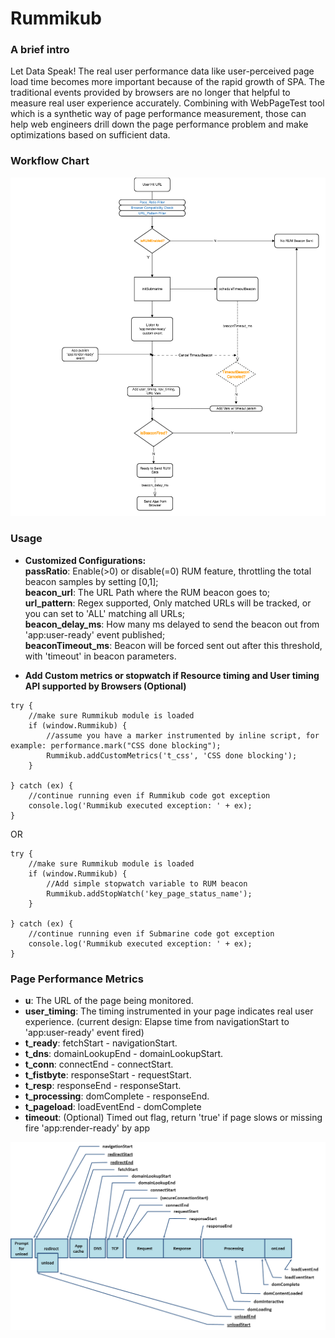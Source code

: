 # Rummikub

### A brief intro
 Let Data Speak! The real user performance data like user-perceived page load time becomes more important because of the rapid growth of SPA. The traditional events provided by browsers are no longer that helpful to measure real user experience accurately. Combining with WebPageTest tool which is a synthetic way of page performance measurement, those can help web engineers drill down the page performance problem and make optimizations based on sufficient data.  

### Workflow Chart
   ![Workflow](Rummikub_workflow.png)

### Usage
* **Customized Configurations:**  
**passRatio**:  Enable(>0) or disable(=0) RUM feature, throttling the total beacon samples by setting [0,1];  
**beacon_url**: The URL Path where the RUM beacon goes to;  
**url_pattern**: Regex supported, Only matched URLs will be tracked, or you can set to 'ALL' matching all URLs;  
**beacon_delay_ms**: How many ms delayed to send the beacon out from 'app:user-ready' event published;  
**beaconTimeout_ms**: Beacon will be forced sent out after this threshold, with 'timeout' in beacon parameters.  

* **Add Custom metrics or stopwatch if Resource timing and User timing API supported by Browsers (Optional)**
```
try {
    //make sure Rummikub module is loaded
    if (window.Rummikub) {
        //assume you have a marker instrumented by inline script, for example: performance.mark("CSS done blocking");
        Rummikub.addCustomMetrics('t_css', 'CSS done blocking');
    }

} catch (ex) {
    //continue running even if Rummikub code got exception
    console.log('Rummikub executed exception: ' + ex);
}
```
OR
```
try {
    //make sure Rummikub module is loaded
    if (window.Rummikub) {
        //Add simple stopwatch variable to RUM beacon
        Rummikub.addStopWatch('key_page_status_name');
    }

} catch (ex) {
    //continue running even if Submarine code got exception
    console.log('Rummikub executed exception: ' + ex);
}
```

### Page Performance Metrics
* **u**:  The URL of the page being monitored.
* **user_timing**:  The timing instrumented in your page indicates real user experience. (current design: Elapse time from navigationStart to 'app:user-ready' event fired)
* **t_ready**: fetchStart - navigationStart.
* **t_dns**: domainLookupEnd - domainLookupStart.
* **t_conn**: connectEnd - connectStart.  
* **t_fistbyte**: responseStart - requestStart.
* **t_resp**: responseEnd - responseStart.
* **t_processing**: domComplete - responseEnd.
* **t_pageload**: loadEventEnd - domComplete
* **timeout**: (Optional) Timed out flag, return 'true' if page slows or missing fire 'app:render-ready' by app

![Nav_Timing](navtiming-overview.png)
